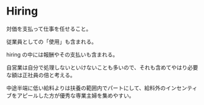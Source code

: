 # Hiring

対価を支払って仕事を任せること。

従業員としての「使用」も含まれる。

hiring の中には報酬やその支払いも含まれる。

自営業は自分で処理しないといけないことも多いので、それも含めてやはり必要な額は正社員の倍と考える。

中途半端に低い給料よりは扶養の範囲内でパートにして、給料外のインセンティブをアピールした方が優秀な専業主婦を集めやすい。
